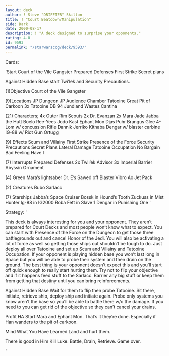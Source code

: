 ```yaml
---
layout: deck
author: ! Steve "DRIFFTER" Skilton
title: ! "Court Beatdown/Manipulation"
side: Dark
date: 2000-08-17
description: ! "A deck designed to surprise your opponents."
rating: 4.0
id: 9593
permalink: "/starwarsccg/deck/9593/"
---
```

Cards: 

'Start
Court of the Vile Gangster
Prepared Defenses
First Strike
Secret plans

Against Hidden Base start Twi’lek and Security Precautions.

(1)Objective
Court of the Vile Gangster

(9)Locations
JP Dungeon
JP Audience Chamber
Tatooine Great Pit of Carkoon
3x Tatooine
DB 94
Jundland Wastes
Cantina

(21)  Characters;
4x Outer Rim Scouts
2x Dr. Evanzan
2x Mara Jade
Jabba the Hutt
Boelo
Ree-Yees
Jodo Kast
Ephant Mon
Djas Puhr
Brangus Glee
4-Lom w/ concussion Rifle
Dannik Jerriko
Kithaba
Dengar w/ blaster carbine
IG-88 w/ Riot Gun
Ortugg

(9)  Effects
Scum and Villainy
First Strike
Presence of the Force
Security Precautions
Secret Plans
Lateral Damage
Tatooine Occupation
No Bargain
Bad Feeling Have I

(7)  Interrupts
Prepared Defenses
2x Twil’ek Advisor
3x Imperial Barrier
Abyssin Ornament

(4)  Green
Mara’s lightsaber
Dr. E’s Sawed off Blaster
Vibro Ax
Jet Pack

(2)  Creatures
Bubo
Sarlacc

(7)  Starships
Jabba’s Space Cruiser
Bossk in Hound’s Tooth
Zuckuss in Mist Hunter
Ig-88 in IG2000
Boba Fett in Slave 1
Dengar in Punishing One
'

Strategy: '

This deck is always interesting for you and your opponent. They aren&#8217;t prepared for Court Decks and most people won&#8217;t know what to expect.  You can start with Presence of the Force on the Dungeon to get those three battlegrounds out and cancel Honor of the Jedi.	You will also be activating a lot of force as well so getting those ships out shouldn&#8217;t be tough to do. Just deploy all over Tatooine and set up Scum and Villainy and Tatooine Occupation. If your opponent is playing hidden base you won&#8217;t last long in Space but you will be able to probe their system and then drain on the ground.  The best thing is your opponent doesn&#8217;t expect this and you&#8217;ll start off quick enough to really start hurting them.	Try not to flip your objective and if it happens feed stuff to the Sarlacc. Barrier any big stuff or keep them from getting that destiny until you can bring reinforcements.

Against Hidden Base  Wait for them to flip then probe Tatooine.  Sit there, initiate, retrieve ship, deploy ship and initiate again. Probe only systems you know aren&#8217;t the base so you&#8217;ll be able to battle there w/o the damage.  If you need to you can get rid of the objective so they can&#8217;t cancel your drains.

Profit HA Start Mara and Ephant Mon. That&#8217;s it they&#8217;re done. Especially if Han wanders to the pit of carkoon.

Mind What You Have Learned  Land and hurt them.

There is good in Him Kill Luke. Battle, Drain, Retrieve. Game over.

'
